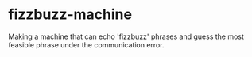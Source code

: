 # fizzbuzz-machine
Making a machine that can echo 'fizzbuzz' phrases and guess the most feasible phrase under the communication error.
